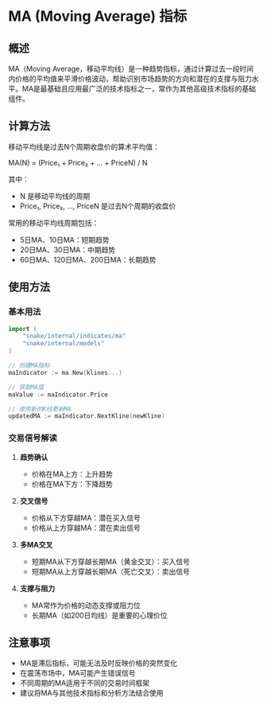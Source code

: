 # MA (Moving Average) 指标

## 概述

MA（Moving Average，移动平均线）是一种趋势指标，通过计算过去一段时间内价格的平均值来平滑价格波动，帮助识别市场趋势的方向和潜在的支撑与阻力水平。MA是最基础且应用最广泛的技术指标之一，常作为其他高级技术指标的基础组件。

## 计算方法

移动平均线是过去N个周期收盘价的算术平均值：

MA(N) = (Price₁ + Price₂ + ... + PriceN) / N

其中：
- N 是移动平均线的周期
- Price₁, Price₂, ..., PriceN 是过去N个周期的收盘价

常用的移动平均线周期包括：
- 5日MA、10日MA：短期趋势
- 20日MA、30日MA：中期趋势
- 60日MA、120日MA、200日MA：长期趋势

## 使用方法

### 基本用法

```go
import (
    "snake/internal/indicates/ma"
    "snake/internal/models"
)

// 创建MA指标
maIndicator := ma.New(klines...)

// 获取MA值
maValue := maIndicator.Price

// 使用新的K线更新MA
updatedMA := maIndicator.NextKline(newKline)
```

### 交易信号解读

1. **趋势确认**
   - 价格在MA上方：上升趋势
   - 价格在MA下方：下降趋势

2. **交叉信号**
   - 价格从下方穿越MA：潜在买入信号
   - 价格从上方穿越MA：潜在卖出信号

3. **多MA交叉**
   - 短期MA从下方穿越长期MA（黄金交叉）：买入信号
   - 短期MA从上方穿越长期MA（死亡交叉）：卖出信号

4. **支撑与阻力**
   - MA常作为价格的动态支撑或阻力位
   - 长期MA（如200日均线）是重要的心理价位

## 注意事项

- MA是滞后指标，可能无法及时反映价格的突然变化
- 在震荡市场中，MA可能产生错误信号
- 不同周期的MA适用于不同的交易时间框架
- 建议将MA与其他技术指标和分析方法结合使用 